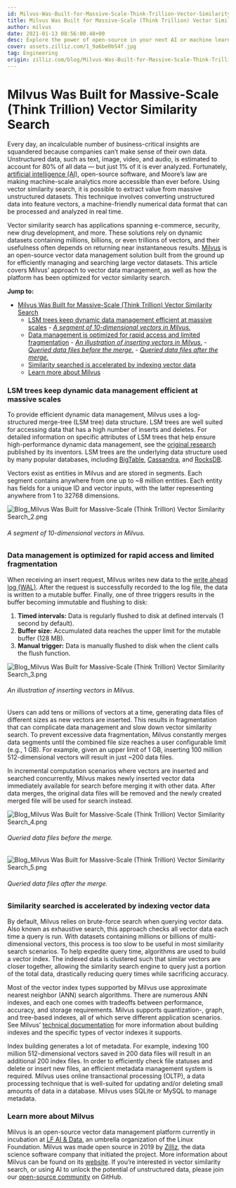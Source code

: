 ```yaml
---
id: Milvus-Was-Built-for-Massive-Scale-Think-Trillion-Vector-Similarity-Search.md
title: Milvus Was Built for Massive-Scale (Think Trillion) Vector Similarity Search
author: milvus
date: 2021-01-13 08:56:00.48+00
desc: Explore the power of open-source in your next AI or machine learning project. Manage massive-scale vector data and power similarity search with Milvus. 
cover: assets.zilliz.com/1_9a6be0b54f.jpg
tag: Engineering
origin: zilliz.com/blog/Milvus-Was-Built-for-Massive-Scale-Think-Trillion-Vector-Similarity-Search
---
```

  
# Milvus Was Built for Massive-Scale (Think Trillion) Vector Similarity Search
Every day, an incalculable number of business-critical insights are squandered because companies can’t make sense of their own data. Unstructured data, such as text, image, video, and audio, is estimated to account for 80% of all data — but just 1% of it is ever analyzed. Fortunately, [artificial intelligence (AI)](https://medium.com/unstructured-data-service/the-easiest-way-to-search-among-1-billion-image-vectors-d6faf72e361f), open-source software, and Moore’s law are making machine-scale analytics more accessible than ever before. Using vector similarity search, it is possible to extract value from massive unstructured datasets. This technique involves converting unstructured data into feature vectors, a machine-friendly numerical data format that can be processed and analyzed in real time.

Vector similarity search has applications spanning e-commerce, security, new drug development, and more. These solutions rely on dynamic datasets containing millions, billions, or even trillions of vectors, and their usefulness often depends on returning near instantaneous results. [Milvus](https://milvus.io/) is an open-source vector data management solution built from the ground up for efficiently managing and searching large vector datasets. This article covers Milvus’ approach to vector data management, as well as how the platform has been optimized for vector similarity search.

**Jump to:**
- [Milvus Was Built for Massive-Scale (Think Trillion) Vector Similarity Search](#milvus-was-built-for-massive-scale-think-trillion-vector-similarity-search)
    - [LSM trees keep dynamic data management efficient at massive scales](#lsm-trees-keep-dynamic-data-management-efficient-at-massive-scales)
          - [*A segment of 10-dimensional vectors in Milvus.*](#a-segment-of-10-dimensional-vectors-in-milvus)
    - [Data management is optimized for rapid access and limited fragmentation](#data-management-is-optimized-for-rapid-access-and-limited-fragmentation)
          - [*An illustration of inserting vectors in Milvus.*](#an-illustration-of-inserting-vectors-in-milvus)
          - [*Queried data files before the merge.*](#queried-data-files-before-the-merge)
          - [*Queried data files after the merge.*](#queried-data-files-after-the-merge)
    - [Similarity searched is accelerated by indexing vector data](#similarity-searched-is-accelerated-by-indexing-vector-data)
    - [Learn more about Milvus](#learn-more-about-milvus)

### LSM trees keep dynamic data management efficient at massive scales

To provide efficient dynamic data management, Milvus uses a log-structured merge-tree (LSM tree) data structure. LSM trees are well suited for accessing data that has a high number of inserts and deletes. For detailed information on specific attributes of LSM trees that help ensure high-performance dynamic data management, see the [original research](http://paperhub.s3.amazonaws.com/18e91eb4db2114a06ea614f0384f2784.pdf) published by its inventors. LSM trees are the underlying data structure used by many popular databases, including [BigTable](https://cloud.google.com/bigtable), [Cassandra](https://cassandra.apache.org/), and [RocksDB](https://rocksdb.org/).

Vectors exist as entities in Milvus and are stored in segments. Each segment contains anywhere from one up to ~8 million entities. Each entity has fields for a unique ID and vector inputs, with the latter representing anywhere from 1 to 32768 dimensions.

![Blog_Milvus Was Built for Massive-Scale (Think Trillion) Vector Similarity Search_2.png](https://assets.zilliz.com/Blog_Milvus_Was_Built_for_Massive_Scale_Think_Trillion_Vector_Similarity_Search_2_492d31c7a0.png)
###### *A segment of 10-dimensional vectors in Milvus.*

### Data management is optimized for rapid access and limited fragmentation

When receiving an insert request, Milvus writes new data to the [write ahead log (WAL)](https://milvus.io/docs/v0.11.0/write_ahead_log.md). After the request is successfully recorded to the log file, the data is written to a mutable buffer. Finally, one of three triggers results in the buffer becoming immutable and flushing to disk:

1. **Timed intervals:** Data is regularly flushed to disk at defined intervals (1 second by default).
2. **Buffer size:** Accumulated data reaches the upper limit for the mutable buffer (128 MB).
3. **Manual trigger:** Data is manually flushed to disk when the client calls the flush function.

![Blog_Milvus Was Built for Massive-Scale (Think Trillion) Vector Similarity Search_3.png](https://assets.zilliz.com/Blog_Milvus_Was_Built_for_Massive_Scale_Think_Trillion_Vector_Similarity_Search_3_852dc2c9bb.png)
###### *An illustration of inserting vectors in Milvus.*

Users can add tens or millions of vectors at a time, generating data files of different sizes as new vectors are inserted. This results in fragmentation that can complicate data management and slow down vector similarity search. To prevent excessive data fragmentation, Milvus constantly merges data segments until the combined file size reaches a user configurable limit (e.g., 1 GB). For example, given an upper limit of 1 GB, inserting 100 million 512-dimensional vectors will result in just ~200 data files.

In incremental computation scenarios where vectors are inserted and searched concurrently, Milvus makes newly inserted vector data immediately available for search before merging it with other data. After data merges, the original data files will be removed and the newly created merged file will be used for search instead.

![Blog_Milvus Was Built for Massive-Scale (Think Trillion) Vector Similarity Search_4.png](https://assets.zilliz.com/Blog_Milvus_Was_Built_for_Massive_Scale_Think_Trillion_Vector_Similarity_Search_4_6bef3d914c.png)
###### *Queried data files before the merge.*

![Blog_Milvus Was Built for Massive-Scale (Think Trillion) Vector Similarity Search_5.png](https://assets.zilliz.com/Blog_Milvus_Was_Built_for_Massive_Scale_Think_Trillion_Vector_Similarity_Search_5_3851c2d789.png)
###### *Queried data files after the merge.*

### Similarity searched is accelerated by indexing vector data

By default, Milvus relies on brute-force search when querying vector data. Also known as exhaustive search, this approach checks all vector data each time a query is run. With datasets containing millions or billions of multi-dimensional vectors, this process is too slow to be useful in most similarity search scenarios. To help expedite query time, algorithms are used to build a vector index. The indexed data is clustered such that similar vectors are closer together, allowing the similarity search engine to query just a portion of the total data, drastically reducing query times while sacrificing accuracy.

Most of the vector index types supported by Milvus use approximate nearest neighbor (ANN) search algorithms. There are numerous ANN indexes, and each one comes with tradeoffs between performance, accuracy, and storage requirements. Milvus supports quantization-, graph, and tree-based indexes, all of which serve different application scenarios. See Milvus’ [technical documentation](https://milvus.io/docs/v0.11.0/index.md#CPU) for more information about building indexes and the specific types of vector indexes it supports.

Index building generates a lot of metadata. For example, indexing 100 million 512-dimensional vectors saved in 200 data files will result in an additional 200 index files. In order to efficiently check file statuses and delete or insert new files, an efficient metadata management system is required. Milvus uses online transactional processing (OLTP), a data processing technique that is well-suited for updating and/or deleting small amounts of data in a database. Milvus uses SQLite or MySQL to manage metadata.

### Learn more about Milvus

Milvus is an open-source vector data management platform currently in incubation at [LF AI & Data](https://lfaidata.foundation/), an umbrella organization of the Linux Foundation. Milvus was made open source in 2019 by [Zilliz](https://zilliz.com), the data science software company that initiated the project. More information about Milvus can be found on its [website](https://milvus.io/). If you’re interested in vector similarity search, or using AI to unlock the potential of unstructured data, please join our [open-source community](https://github.com/milvus-io) on GitHub.





  